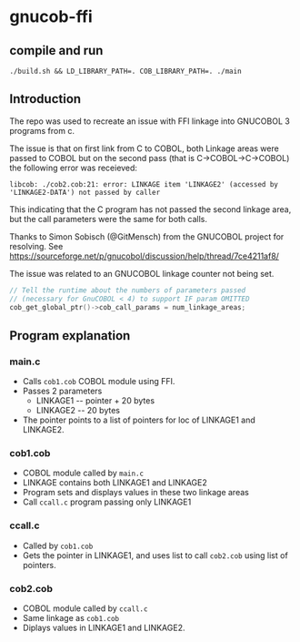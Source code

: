 # gnucob-ffi

## compile and run

    ./build.sh && LD_LIBRARY_PATH=. COB_LIBRARY_PATH=. ./main


## Introduction

The repo was used to recreate an issue with FFI linkage into GNUCOBOL 3 programs from c.

The issue is that on first link from C to COBOL, both Linkage areas were passed to COBOL
but on the second pass (that is C->COBOL->C->COBOL) the following error was receieved:

    libcob: ./cob2.cob:21: error: LINKAGE item 'LINKAGE2' (accessed by 'LINKAGE2-DATA') not passed by caller

This indicating that the C program has not passed the second linkage area, but the call
parameters were the same for both calls.

Thanks to Simon Sobisch (@GitMensch) from the GNUCOBOL project for resolving.
See https://sourceforge.net/p/gnucobol/discussion/help/thread/7ce4211af8/

The issue was related to an GNUCOBOL linkage counter not being set.

```c
// Tell the runtime about the numbers of parameters passed
// (necessary for GnuCOBOL < 4) to support IF param OMITTED
cob_get_global_ptr()->cob_call_params = num_linkage_areas;
```

## Program explanation

### main.c  

* Calls `cob1.cob` COBOL module using FFI.
* Passes 2 parameters
    * LINKAGE1 -- pointer + 20 bytes
    * LINKAGE2 -- 20 bytes
* The pointer points to a list of pointers for loc of LINKAGE1 and LINKAGE2.

### cob1.cob
* COBOL module called by `main.c` 
* LINKAGE contains both LINKAGE1 and LINKAGE2
* Program sets and displays values in these two linkage areas
* Call `ccall.c` program passing only LINKAGE1

### ccall.c
* Called by `cob1.cob`
* Gets the pointer in LINKAGE1, and uses list to call `cob2.cob` using list of pointers.

### cob2.cob
* COBOL module called by `ccall.c`
* Same linkage as `cob1.cob`
* Diplays values in LINKAGE1 and LINKAGE2.

